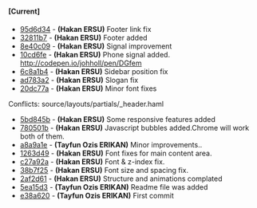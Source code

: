 
#### [Current]

#### 
 * [95d6d34](../../commit/95d6d34) - __(Hakan ERSU)__ Footer link fix
 * [32811b7](../../commit/32811b7) - __(Hakan ERSU)__ Footer added
 * [8e40c09](../../commit/8e40c09) - __(Hakan ERSU)__ Signal improvement
 * [10cd6fe](../../commit/10cd6fe) - __(Hakan ERSU)__ Phone signal added. http://codepen.io/johholl/pen/DGfem
 * [6c8a1b4](../../commit/6c8a1b4) - __(Hakan ERSU)__ Sidebar position fix
 * [ad783a2](../../commit/ad783a2) - __(Hakan ERSU)__ Slogan fix
 * [20dc77a](../../commit/20dc77a) - __(Hakan ERSU)__ Minor font fixes

Conflicts:
	source/layouts/partials/_header.haml

 * [5bd845b](../../commit/5bd845b) - __(Hakan ERSU)__ Some responsive features added
 * [780501b](../../commit/780501b) - __(Hakan ERSU)__ Javascript bubbles added.Chrome will work both of them.
 * [a8a9a1e](../../commit/a8a9a1e) - __(Tayfun Ozis ERIKAN)__ Minor improvements..
 * [1263d49](../../commit/1263d49) - __(Hakan ERSU)__ Font fixes for main content area.
 * [c27a92a](../../commit/c27a92a) - __(Hakan ERSU)__ Font & z-index fix.
 * [38b7f25](../../commit/38b7f25) - __(Hakan ERSU)__ Font size and spacing fix.
 * [2af2d61](../../commit/2af2d61) - __(Hakan ERSU)__ Structure and animations complated
 * [5ea15d3](../../commit/5ea15d3) - __(Tayfun Ozis ERIKAN)__ Readme file was added
 * [e38a620](../../commit/e38a620) - __(Tayfun Ozis ERIKAN)__ First commit

